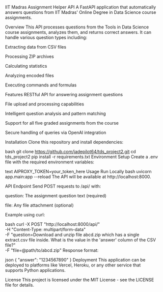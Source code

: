 IIT Madras Assignment Helper API
A FastAPI application that automatically answers questions from IIT Madras' Online Degree in Data Science course assignments.

Overview
This API processes questions from the Tools in Data Science course assignments, analyzes them, and returns correct answers. It can handle various question types including:

Extracting data from CSV files

Processing ZIP archives

Calculating statistics

Analyzing encoded files

Executing commands and formulas

Features
RESTful API for answering assignment questions

File upload and processing capabilities

Intelligent question analysis and pattern matching

Support for all five graded assignments from the course

Secure handling of queries via OpenAI integration

Installation
Clone this repository and install dependencies:

bash
git clone https://github.com/jadepilot64/tds_project2.git
cd tds_project2
pip install -r requirements.txt
Environment Setup
Create a .env file with the required environment variables:

text
AIPROXY_TOKEN=your_token_here
Usage
Run Locally
bash
uvicorn app.main:app --reload
The API will be available at http://localhost:8000.

API Endpoint
Send POST requests to /api/ with:

question: The assignment question text (required)

file: Any file attachment (optional)

Example using curl:

bash
curl -X POST "http://localhost:8000/api/" \
  -H "Content-Type: multipart/form-data" \
  -F "question=Download and unzip file abcd.zip which has a single extract.csv file inside. What is the value in the 'answer' column of the CSV file?" \
  -F "file=@path/to/abcd.zip"
Response format:

json
{
  "answer": "1234567890"
}
Deployment
This application can be deployed to platforms like Vercel, Heroku, or any other service that supports Python applications.

License
This project is licensed under the MIT License - see the LICENSE file for details.